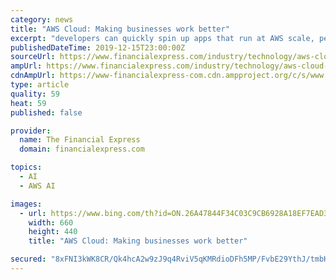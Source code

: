 ```yaml
---
category: news
title: "AWS Cloud: Making businesses work better"
excerpt: "developers can quickly spin up apps that run at AWS scale, performance and security. Our customers have 2,500 integration apps at their disposal and we see about 200 million app invocations a month.” Last year, it added several features that are built on conversational and customer experience Artificial Intelligence (AI). “We have leveraged ..."
publishedDateTime: 2019-12-15T23:00:00Z
sourceUrl: https://www.financialexpress.com/industry/technology/aws-cloud-making-businesses-work-better/1794616/
ampUrl: https://www.financialexpress.com/industry/technology/aws-cloud-making-businesses-work-better/1794616/lite/
cdnAmpUrl: https://www-financialexpress-com.cdn.ampproject.org/c/s/www.financialexpress.com/industry/technology/aws-cloud-making-businesses-work-better/1794616/lite/
type: article
quality: 59
heat: 59
published: false

provider:
  name: The Financial Express
  domain: financialexpress.com

topics:
  - AI
  - AWS AI

images:
  - url: https://www.bing.com/th?id=ON.26A47844F34C03C9CB6928A18EF7EAD3
    width: 660
    height: 440
    title: "AWS Cloud: Making businesses work better"

secured: "8xFNI3kWK8CR/Qk4hcA2w9zJ9q4RviV5qKMRdioDFh5MP/FvbE29YthJ/tmbHJakge4UDUP6owqhqRz0Zl0/3rMyezh33xaq7YDy71VNzRLrWAhY16lBX3jjrQdvE9oGh0m74mJAyovMb1yDplXoxWPRdo8JT0sn4RNfDXeEtknJdO4NSWf9VerfdauZOvd2haQZQIQJuwl8p6dM/hP5048weu2lyD+seoP4ZnLMlccAmlDeYo3tF1t6o0T3FSH9JdwA9sAWPJspmFDdP4keGg==;8Bk4PjWTbmjQoz3nx3dWiQ=="
---
```


